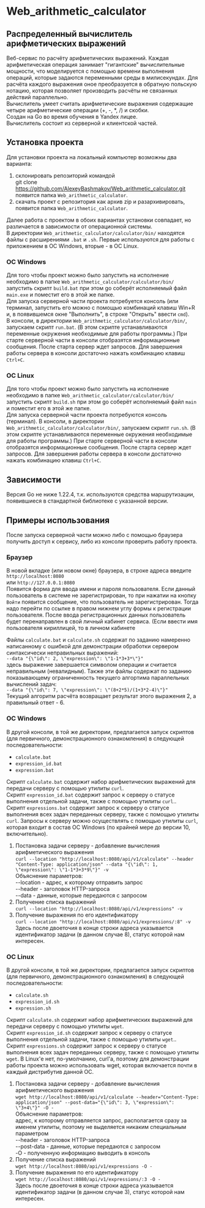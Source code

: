 # Web_arithmetic_calculator
## Распределенный вычислитель арифметических выражений
Веб-сервис по расчёту арифметических выражений. Каждая арифметическая операция занимает "гигантские" вычислительные мощности, что моделируется с помощью времени выполнения операций, которые задаются переменными среды в милисекундах.
Для расчёта каждого выражения оное преобразуется в обратную польскую нотацию, которая позволяет производить расчёты не связанных действий параллельно.<br>
Вычислитель умеет считать арифметические выражения содержащие четыре арифметические операции (+, -, *, /) и скобки.<br>
Создан на Go во время обучения в Yandex лицее.<br>
Вычислитель состоит из серверной и клиентской частей.

## Установка проекта
Для установки проекта на локальный компьютер возможны два варианта:
1) склонировать репозиторий командой<br>
git clone https://github.com/AlexeyBashmakov/Web_arithmetic_calculator.git<br>
появится папка `Web_arithmetic_calculator`.
2) скачать проект с репозитория как архив zip и разархивировать, появится папка `Web_arithmetic_calculator`.

Далее работа с проектом в обоих вариантах установки совпадает, но различается в зависимости от операционной системы.<br>
В директории `Web_arithmetic_calculator/calculator/bin/` находятся файлы с расширениями `.bat` и `.sh`. Первые используются для работы с приложением в ОС Windows, вторые - в ОС Linux.
### ОС Windows
Для того чтобы проект можно было запустить на исполнение необходимо в папке `Web_arithmetic_calculator/calculator/bin/`
запустить скрипт `build.bat` при этом go соберёт исполняемый файл `main.exe` и поместит его в этой же папке.<br>
Для запуска серверной части проекта потребуется консоль (или терминал, запустить его можно с помощью комбинаций клавиш Win+R и, 
в появившемся окне "Выполнить", в строке "Открыть" ввести `cmd`).<br> 
В консоли, в директории `Web_arithmetic_calculator/calculator/bin/`, запускаем скрипт `run.bat`. 
(В этом скрипте устанавливаются переменные окружения необходимые для работы программы.) 
При старте серверной части в консоли отобразятся информационные сообщения. После старта сервер ждет запросов. Для завершения 
работы сервера в консоли достаточно нажать комбинацию клавиш `Ctrl+C`.<br>

### ОС Linux
Для того чтобы проект можно было запустить на исполнение необходимо в папке `Web_arithmetic_calculator/calculator/bin/`
запустить скрипт `build.sh` при этом go соберёт исполняемый файл `main` и поместит его в этой же папке.<br>
Для запуска серверной части проекта потребуются консоль (терминал). В консоли, в директории `Web_arithmetic_calculator/calculator/bin/`, запускаем скрипт `run.sh`. 
(В этом скрипте устанавливаются переменные окружения необходимые для работы программы.) 
При старте серверной части в консоли отобразятся информационные сообщения. После старта сервер ждет запросов. Для завершения 
работы сервера в консоли достаточно нажать комбинацию клавиш `Ctrl+C`.

## Зависимости
Версия Go не ниже 1.22.4, т.к. используются средства маршрутизации, появившиеся в стандартной библиотеке с указанной версии.

## Примеры использования
После запуска серверной части можно либо с помощью браузера получить доступ к сервису, либо из консоли проверить работу проекта.
### Браузер
В новой вкладке (или новом окне) браузера, в строке адреса введите<br>
`http://localhost:8080`<br>
или
`http://127.0.0.1:8080`<br>
Появится форма для ввода имени и пароля пользователя. Если данный пользователь в системе не зарегистрирован, то при нажатии на кнопку `Войти` появится сообщение, что пользователь не зарегистрирован.
Тогда надо перейти по ссылке в правом нижнем углу формы к регистрации пользователя. После ввода регистрационных данных пользователь будет перенаправлен в свой личный кабинет сервиса. (Если ввести 
имя пользователя кириллицей, то в личном кабинете

Файлы `calculate.bat` и `calculate.sh` содержат по заданию намеренно написанному с ошибкой для демонстрации обработки сервером синтаксически неправильных выражений:<br>
`--data "{\"id\": 2, \"expression\": \"1-1*3+3*\"}"`<br>
здесь выражение завершается символом операции и считается неправильным (невалидным). Также эти файлы содержат по заданию показывающему ограниченность текущего алгортима 
параллельных вычислений задач:<br>
`--data "{\"id\": 7, \"expression\": \"(8+2*5)/(1+3*2-4)\"}"`<br>
Текущий алгоритм расчёта возвращает результат этого выражения 2, а правильный ответ - 6.
### ОС Windows

В другой консоли, в той же директории, предлагается запуск скриптов (для первичного, демонстрационного 
ознакомления) в следующей последовательности:
 - `calculate.bat`
 - `expression_id.bat`
 - `expression.bat`

Скрипт `calculate.bat` содержит набор арифметических выражений для передачи серверу с помощью утилиты `curl`.<br>
Скрипт `expression_id.bat` содержит запрос к серверу о статусе выполнения отдельной задачи, также с помощью утилиты `curl`..<br>
Скрипт `expressions.bat` содержит запрос к серверу о статусе выполнения всех задач переданных серверу, также с помощью утилиты `curl`.
Запросы к серверу можно осуществлять с помощью утилиты `curl`, которая входит в состав ОС Windows (по крайней мере до версии 10, включительно).
1) Постановка задачи серверу - добавление вычисления арифметического выражения<br>
`curl --location "http://localhost:8080/api/v1/calculate" --header "Content-Type: application/json" --data "{\"id\": 1, \"expression\": \"1-1*3+3*9\"}" -v`<br>
Объяснение параметров:<br>
--location - адрес, к которому отправить запрос<br>
--header - заголовок HTTP-запроса<br>
--data - данные, которые передаются с запросом<br>
2) Получение списка выражений<br>
`curl --location "http://localhost:8080/api/v1/expressions" -v`
3) Получение выражения по его идентификатору<br>
`curl --location "http://localhost:8080/api/v1/expressions/:8" -v`<br>
Здесь после двоеточия в конце строки адреса указывается идентификатор задачи (в данном случае 8), статус которой нам интересен.

### ОС Linux
В другой консоли, в той же директории, предлагается запуск скриптов (для первичного, демонстрационного 
ознакомления) в следующей последовательности:
 - `calculate.sh`
 - `expression_id.sh`
 - `expression.sh`

Скрипт `calculate.sh` содержит набор арифметических выражений для передачи серверу с помощью утилиты `wget`.<br>
Скрипт `expression_id.sh` содержит запрос к серверу о статусе выполнения отдельной задачи, также с помощью утилиты `wget`..<br>
Скрипт `expressions.sh` содержит запрос к серверу о статусе выполнения всех задач переданных серверу, также с помощью утилиты `wget`.
В Linux'е нет, по-умолчанию, curl'а, поэтому для демонстрации работы проекта можно использовать wget, которая включается почти в каждый дистрибутив данной ОС.
1) Постановка задачи серверу - добавление вычисления арифметического выражения<br>
`wget http://localhost:8080/api/v1/calculate --header="Content-Type: application/json" --post-data="{\"id\": 3, \"expression\": \"3+4\"}" -O -`<br>
Объяснение параметров:<br>
адрес, к которому отправляется запрос, располагается сразу за именем утилиты, поэтому не выделяется никаким специальным параметром<br>
--header - заголовок HTTP-запроса<br>
--post-data - данные, которые передаются с запросом<br>
-O - полученную информацию выводить в консоль
2) Получение списка выражений<br>
`wget http://localhost:8080/api/v1/expressions -O -`
3) Получение выражения по его идентификатору<br>
`wget http://localhost:8080/api/v1/expressions/:3 -O -`<br>
Здесь после двоеточия в конце строки адреса указывается идентификатор задачи (в данном случае 3), статус которой нам интересен.
